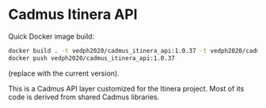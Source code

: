# Cadmus Itinera API

Quick Docker image build:

```bash
docker build . -t vedph2020/cadmus_itinera_api:1.0.37 -t vedph2020/cadmus_itinera_api:latest
docker push vedph2020/cadmus_itinera_api:1.0.37
```

(replace with the current version).

This is a Cadmus API layer customized for the Itinera project. Most of its code is derived from shared Cadmus libraries.
